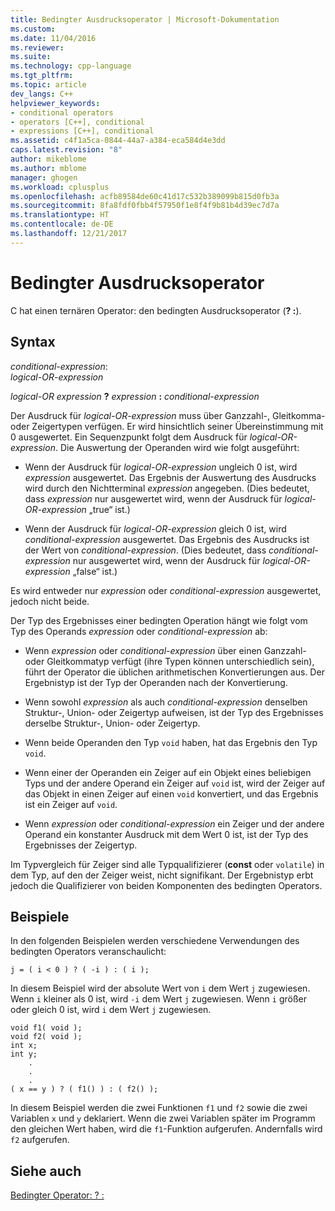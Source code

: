 ```yaml
---
title: Bedingter Ausdrucksoperator | Microsoft-Dokumentation
ms.custom: 
ms.date: 11/04/2016
ms.reviewer: 
ms.suite: 
ms.technology: cpp-language
ms.tgt_pltfrm: 
ms.topic: article
dev_langs: C++
helpviewer_keywords:
- conditional operators
- operators [C++], conditional
- expressions [C++], conditional
ms.assetid: c4f1a5ca-0844-44a7-a384-eca584d4e3dd
caps.latest.revision: "8"
author: mikeblome
ms.author: mblome
manager: ghogen
ms.workload: cplusplus
ms.openlocfilehash: acfb89584de60c41d17c532b389099b815d0fb3a
ms.sourcegitcommit: 8fa8fdf0fbb4f57950f1e8f4f9b81b4d39ec7d7a
ms.translationtype: HT
ms.contentlocale: de-DE
ms.lasthandoff: 12/21/2017
---
```

# <a name="conditional-expression-operator"></a>Bedingter Ausdrucksoperator
C hat einen ternären Operator: den bedingten Ausdrucksoperator (**? :**).  
  
## <a name="syntax"></a>Syntax  
 *conditional-expression*:  
 *logical-OR-expression*  
  
 *logical-OR expression*  **?**  *expression* **:** *conditional-expression*  
  
 Der Ausdruck für *logical-OR-expression* muss über Ganzzahl-, Gleitkomma- oder Zeigertypen verfügen. Er wird hinsichtlich seiner Übereinstimmung mit 0 ausgewertet. Ein Sequenzpunkt folgt dem Ausdruck für *logical-OR-expression*. Die Auswertung der Operanden wird wie folgt ausgeführt:  
  
-   Wenn der Ausdruck für *logical-OR-expression* ungleich 0 ist, wird *expression* ausgewertet. Das Ergebnis der Auswertung des Ausdrucks wird durch den Nichtterminal *expression* angegeben. (Dies bedeutet, dass *expression* nur ausgewertet wird, wenn der Ausdruck für *logical-OR-expression* „true“ ist.)  
  
-   Wenn der Ausdruck für *logical-OR-expression* gleich 0 ist, wird *conditional-expression* ausgewertet. Das Ergebnis des Ausdrucks ist der Wert von *conditional-expression*. (Dies bedeutet, dass *conditional-expression* nur ausgewertet wird, wenn der Ausdruck für *logical-OR-expression* „false“ ist.)  
  
 Es wird entweder nur *expression* oder *conditional-expression* ausgewertet, jedoch nicht beide.  
  
 Der Typ des Ergebnisses einer bedingten Operation hängt wie folgt vom Typ des Operands *expression* oder *conditional-expression* ab:  
  
-   Wenn *expression* oder *conditional-expression* über einen Ganzzahl- oder Gleitkommatyp verfügt (ihre Typen können unterschiedlich sein), führt der Operator die üblichen arithmetischen Konvertierungen aus. Der Ergebnistyp ist der Typ der Operanden nach der Konvertierung.  
  
-   Wenn sowohl *expression* als auch *conditional-expression* denselben Struktur-, Union- oder Zeigertyp aufweisen, ist der Typ des Ergebnisses derselbe Struktur-, Union- oder Zeigertyp.  
  
-   Wenn beide Operanden den Typ `void` haben, hat das Ergebnis den Typ `void`.  
  
-   Wenn einer der Operanden ein Zeiger auf ein Objekt eines beliebigen Typs und der andere Operand ein Zeiger auf `void` ist, wird der Zeiger auf das Objekt in einen Zeiger auf einen `void` konvertiert, und das Ergebnis ist ein Zeiger auf `void`.  
  
-   Wenn *expression* oder *conditional-expression* ein Zeiger und der andere Operand ein konstanter Ausdruck mit dem Wert 0 ist, ist der Typ des Ergebnisses der Zeigertyp.  
  
 Im Typvergleich für Zeiger sind alle Typqualifizierer (**const** oder `volatile`) in dem Typ, auf den der Zeiger weist, nicht signifikant. Der Ergebnistyp erbt jedoch die Qualifizierer von beiden Komponenten des bedingten Operators.  
  
## <a name="examples"></a>Beispiele  
 In den folgenden Beispielen werden verschiedene Verwendungen des bedingten Operators veranschaulicht:  
  
```  
j = ( i < 0 ) ? ( -i ) : ( i );  
```  
  
 In diesem Beispiel wird der absolute Wert von `i` dem Wert `j` zugewiesen. Wenn `i` kleiner als 0 ist, wird `-i` dem Wert `j` zugewiesen. Wenn `i` größer oder gleich 0 ist, wird `i` dem Wert `j` zugewiesen.  
  
```  
void f1( void );  
void f2( void );  
int x;  
int y;  
    .  
    .  
    .  
( x == y ) ? ( f1() ) : ( f2() );  
```  
  
 In diesem Beispiel werden die zwei Funktionen `f1` und `f2` sowie die zwei Variablen `x` und `y` deklariert. Wenn die zwei Variablen später im Programm den gleichen Wert haben, wird die `f1`-Funktion aufgerufen. Andernfalls wird `f2` aufgerufen.  
  
## <a name="see-also"></a>Siehe auch  
 [Bedingter Operator: ? :](../cpp/conditional-operator-q.md)